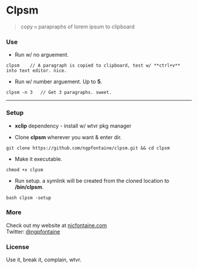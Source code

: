 # Clpsm

> copy `n` parapraphs of lorem ipsum to clipboard   
   
   
### Use   

- Run w/ no arguement.
```
clpsm    // A paragraph is copied to clipboard, test w/ **ctrl+v** into text editor. nice.
```

- Run w/ number arguement. Up to **5**.
```
clpsm -n 3   // Get 3 paragraphs. sweet.
``` 
---


### Setup   

- **xclip** dependency - install w/ wtvr pkg manager 

- Clone **clpsm** wherever you want & enter dir.
```
git clone https://github.com/ngpfontaine/clpsm.git && cd clpsm
```

- Make it executable.
```
chmod +x clpsm
```

- Run setup. a symlink will be created from the cloned location to **/bin/clpsm**.
```
bash clpsm -setup
```


### More
Check out my website at [nicfontaine.com](https://nicfontaine.com)  
Twitter: [@ngpfontaine](https://twitter.com/ngpfontaine)

### License
Use it, break it, complain, wtvr.
